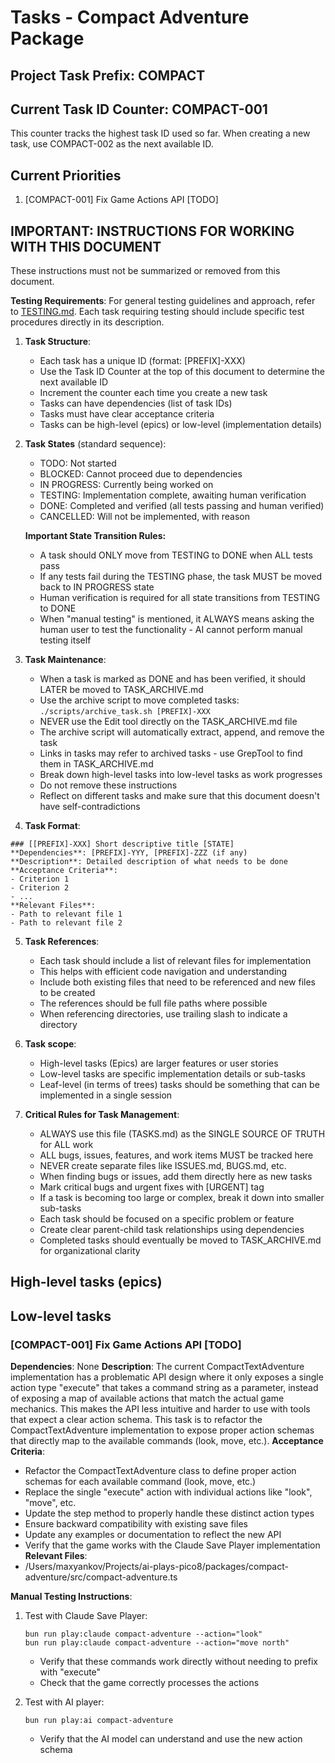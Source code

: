 # Tasks - Compact Adventure Package

## Project Task Prefix: COMPACT

## Current Task ID Counter: COMPACT-001

This counter tracks the highest task ID used so far. When creating a new task, use COMPACT-002 as the next available ID.

## Current Priorities
1. [COMPACT-001] Fix Game Actions API [TODO]

## IMPORTANT: INSTRUCTIONS FOR WORKING WITH THIS DOCUMENT

These instructions must not be summarized or removed from this document.

**Testing Requirements**: For general testing guidelines and approach, refer to [TESTING.md](TESTING.md). Each task requiring testing should include specific test procedures directly in its description.

1. **Task Structure**:
   - Each task has a unique ID (format: [PREFIX]-XXX)
   - Use the Task ID Counter at the top of this document to determine the next available ID
   - Increment the counter each time you create a new task
   - Tasks can have dependencies (list of task IDs)
   - Tasks must have clear acceptance criteria
   - Tasks can be high-level (epics) or low-level (implementation details)

2. **Task States** (standard sequence):
   - TODO: Not started
   - BLOCKED: Cannot proceed due to dependencies
   - IN PROGRESS: Currently being worked on
   - TESTING: Implementation complete, awaiting human verification
   - DONE: Completed and verified (all tests passing and human verified)
   - CANCELLED: Will not be implemented, with reason
   
   **Important State Transition Rules:**
   - A task should ONLY move from TESTING to DONE when ALL tests pass
   - If any tests fail during the TESTING phase, the task MUST be moved back to IN PROGRESS state
   - Human verification is required for all state transitions from TESTING to DONE
   - When "manual testing" is mentioned, it ALWAYS means asking the human user to test the functionality - AI cannot perform manual testing itself

3. **Task Maintenance**:
   - When a task is marked as DONE and has been verified, it should LATER be moved to TASK_ARCHIVE.md
   - Use the archive script to move completed tasks: `./scripts/archive_task.sh [PREFIX]-XXX`
   - NEVER use the Edit tool directly on the TASK_ARCHIVE.md file
   - The archive script will automatically extract, append, and remove the task
   - Links in tasks may refer to archived tasks - use GrepTool to find them in TASK_ARCHIVE.md
   - Break down high-level tasks into low-level tasks as work progresses
   - Do not remove these instructions
   - Reflect on different tasks and make sure that this document doesn't have self-contradictions

4. **Task Format**:
```
### [[PREFIX]-XXX] Short descriptive title [STATE]
**Dependencies**: [PREFIX]-YYY, [PREFIX]-ZZZ (if any)
**Description**: Detailed description of what needs to be done
**Acceptance Criteria**:
- Criterion 1
- Criterion 2
- ...
**Relevant Files**:
- Path to relevant file 1
- Path to relevant file 2
```

5. **Task References**:
   - Each task should include a list of relevant files for implementation
   - This helps with efficient code navigation and understanding
   - Include both existing files that need to be referenced and new files to be created
   - The references should be full file paths where possible
   - When referencing directories, use trailing slash to indicate a directory

6. **Task scope**:
   - High-level tasks (Epics) are larger features or user stories
   - Low-level tasks are specific implementation details or sub-tasks
   - Leaf-level (in terms of trees) tasks should be something that can be implemented in a single session

7. **Critical Rules for Task Management**:
   - ALWAYS use this file (TASKS.md) as the SINGLE SOURCE OF TRUTH for ALL work
   - ALL bugs, issues, features, and work items MUST be tracked here
   - NEVER create separate files like ISSUES.md, BUGS.md, etc.
   - When finding bugs or issues, add them directly here as new tasks
   - Mark critical bugs and urgent fixes with [URGENT] tag
   - If a task is becoming too large or complex, break it down into smaller sub-tasks
   - Each task should be focused on a specific problem or feature
   - Create clear parent-child task relationships using dependencies
   - Completed tasks should eventually be moved to TASK_ARCHIVE.md for organizational clarity

## High-level tasks (epics)

## Low-level tasks

### [COMPACT-001] Fix Game Actions API [TODO]
**Dependencies**: None
**Description**: The current CompactTextAdventure implementation has a problematic API design where it only exposes a single action type "execute" that takes a command string as a parameter, instead of exposing a map of available actions that match the actual game mechanics. This makes the API less intuitive and harder to use with tools that expect a clear action schema. This task is to refactor the CompactTextAdventure implementation to expose proper action schemas that directly map to the available commands (look, move, etc.).
**Acceptance Criteria**:
- Refactor the CompactTextAdventure class to define proper action schemas for each available command (look, move, etc.)
- Replace the single "execute" action with individual actions like "look", "move", etc.
- Update the step method to properly handle these distinct action types
- Ensure backward compatibility with existing save files
- Update any examples or documentation to reflect the new API
- Verify that the game works with the Claude Save Player implementation
**Relevant Files**:
- /Users/maxyankov/Projects/ai-plays-pico8/packages/compact-adventure/src/compact-adventure.ts

**Manual Testing Instructions**:
1. Test with Claude Save Player:
   ```
   bun run play:claude compact-adventure --action="look"
   bun run play:claude compact-adventure --action="move north"
   ```
   - Verify that these commands work directly without needing to prefix with "execute"
   - Check that the game correctly processes the actions

2. Test with AI player:
   ```
   bun run play:ai compact-adventure
   ```
   - Verify that the AI model can understand and use the new action schema